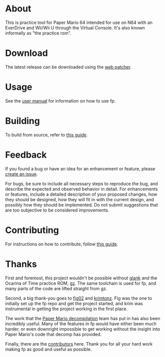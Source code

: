 # About
This is practice tool for Paper Mario 64 intended for use on N64 with an EverDrive and Wii/Wii U through the Virtual Console. It's also known informally as "the practice rom".

# Download
The latest release can be downloaded using the [web patcher](https://fp-patcher.starhaven.dev/).

# Usage
See the [user manual](https://fp-docs.starhaven.dev/) for information on how to use fp.

# Building
To build from source, refer to [this guide](BUILDING.md).  

# Feedback
If you found a bug or have an idea for an enhancement or feature, please [create an issue](https://github.com/JCog/fp/issues).

For bugs, be sure to include all necessary steps to reproduce the bug, and describe the expected and observed behavior in detail. For enhancements or features, include a detailed description of your proposed changes, how they should be designed, how they will fit in with the current design, and possibly how they should be implemented. Do not submit suggestions that are too subjective to be considered improvements.

# Contributing
For instructions on how to contribute, follow [this guide](CONTRIBUTING.md).

# Thanks
First and foremost, this project wouldn't be possible without [glank](https://github.com/glankk) and the Ocarina of Time practice ROM, [gz](https://github.com/glankk/gz). The same toolchain is used for fp, and many parts of the code are lifted straight from gz.

Second, a big thank-you goes to [fig02](https://github.com/fig02) and [krimtonz](https://github.com/krimtonz). Fig was the one to initially set up the fp repo and get the project started, and krim was instrumental in getting the project working in the first place.

The work that the [Paper Mario decompilation](https://github.com/pmret/papermario) team has put in has also been incredibly useful. Many of the features in fp would have either been much harder, or even downright impossible to get working without the insight into Paper Mario's code that decomp has provided.

Finally, there are the [contributors](https://github.com/JCog/fp/graphs/contributors) here. Thank you for all your hard work making fp as good and useful as possible.
